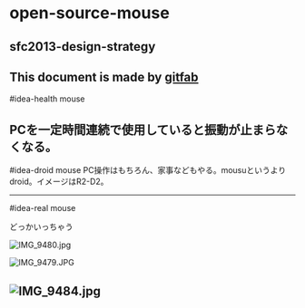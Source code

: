 # open-source-mouse
## sfc2013-design-strategy   
This document is made by [gitfab](http://gitfab.org)
---
#idea-health mouse

PCを一定時間連続で使用していると振動が止まらなくなる。
---
#idea-droid mouse
PC操作はもちろん、家事などもやる。mousuというよりdroid。イメージはR2-D2。

---
#idea-real mouse

どっかいっちゃう

![IMG_9480.jpg](https://raw.github.com/takerock/open-source-mouse/master/gitfab/resources/IMG_9480.jpg)

![IMG_9479.JPG](https://raw.github.com/takerock/open-source-mouse/master/gitfab/resources/IMG_9479.JPG)

![IMG_9484.jpg](https://raw.github.com/takerock/open-source-mouse/master/gitfab/resources/IMG_9484.jpg)
---
